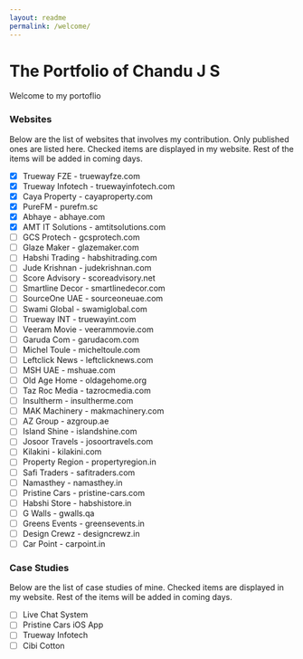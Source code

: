 ```yaml
---
layout: readme
permalink: /welcome/
---
```

# The Portfolio of Chandu J S

Welcome to my portoflio

### Websites
Below are the list of websites that involves my contribution. Only published ones are listed here. Checked items are displayed in my website. Rest of the items will be added in coming days.
- [x] Trueway FZE - truewayfze.com
- [x] Trueway Infotech - truewayinfotech.com
- [x] Caya Property - cayaproperty.com
- [x] PureFM - purefm.sc
- [x] Abhaye - abhaye.com
- [x] AMT IT Solutions - amtitsolutions.com
- [ ] GCS Protech - gcsprotech.com
- [ ] Glaze Maker - glazemaker.com
- [ ] Habshi Trading - habshitrading.com
- [ ] Jude Krishnan - judekrishnan.com
- [ ] Score Advisory - scoreadvisory.net
- [ ] Smartline Decor - smartlinedecor.com
- [ ] SourceOne UAE - sourceoneuae.com
- [ ] Swami Global - swamiglobal.com
- [ ] Trueway INT - truewayint.com
- [ ] Veeram Movie - veerammovie.com
- [ ] Garuda Com - garudacom.com
- [ ] Michel Toule - micheltoule.com
- [ ] Leftclick News - leftclicknews.com
- [ ] MSH UAE - mshuae.com
- [ ] Old Age Home - oldagehome.org
- [ ] Taz Roc Media - tazrocmedia.com
- [ ] Insultherm - insultherme.com
- [ ] MAK Machinery - makmachinery.com
- [ ] AZ Group - azgroup.ae
- [ ] Island Shine - islandshine.com
- [ ] Josoor Travels - josoortravels.com
- [ ] Kilakini - kilakini.com
- [ ] Property Region - propertyregion.in
- [ ] Safi Traders - safitraders.com
- [ ] Namasthey - namasthey.in
- [ ] Pristine Cars - pristine-cars.com
- [ ] Habshi Store - habshistore.in
- [ ] G Walls - gwalls.qa
- [ ] Greens Events - greensevents.in
- [ ] Design Crewz - designcrewz.in
- [ ] Car Point - carpoint.in

### Case Studies
Below are the list of case studies of mine. Checked items are displayed in my website. Rest of the items will be added in coming days.
- [ ] Live Chat System
- [ ] Pristine Cars iOS App
- [ ] Trueway Infotech
- [ ] Cibi Cotton
